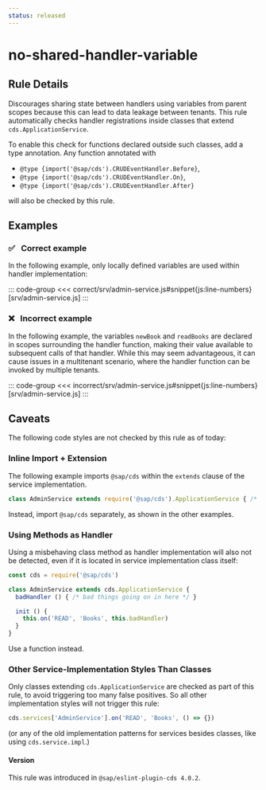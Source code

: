 ```yaml
---
status: released
---
```


<script setup>
  import PlaygroundBadge from '../../components/PlaygroundBadge.vue'
</script>

# no-shared-handler-variable

## Rule Details

Discourages sharing state between handlers using variables from parent scopes because this can lead to data leakage between tenants. This rule automatically checks handler registrations inside classes that extend `cds.ApplicationService`.

To enable this check for functions declared outside such classes, add a type annotation.
Any function annotated with

- `@type {import('@sap/cds').CRUDEventHandler.Before}`,
- `@type {import('@sap/cds').CRUDEventHandler.On}`,
- `@type {import('@sap/cds').CRUDEventHandler.After}`

will also be checked by this rule.

## Examples

### ✅ &nbsp; Correct example

In the following example, only locally defined variables are used within handler implementation:

::: code-group
<<< correct/srv/admin-service.js#snippet{js:line-numbers} [srv/admin-service.js]
:::
<PlaygroundBadge
  name="no-shared-handler-variable"
  kind="correct"
  :files="['srv/admin-service.js']"
/>

### ❌ &nbsp; Incorrect example

In the following example, the variables `newBook` and `readBooks` are declared in scopes surrounding the handler function, making their value available to subsequent calls of that handler. While this may seem advantageous, it can cause issues in a multitenant scenario, where the handler function can be invoked by multiple tenants.

::: code-group
<<< incorrect/srv/admin-service.js#snippet{js:line-numbers} [srv/admin-service.js]
:::
<PlaygroundBadge
  name="no-shared-handler-variable"
  kind="incorrect"
  :files="['srv/admin-service.js']"
/>

## Caveats
The following code styles are not checked by this rule as of today:

### Inline Import + Extension
The following example imports `@sap/cds` within the `extends` clause of the service implementation.
```js
class AdminService extends require('@sap/cds').ApplicationService { /* … */ }
```
Instead, import `@sap/cds` separately, as shown in the other examples.

### Using Methods as Handler
Using a misbehaving class method as handler implementation will also not be detected, even if it is located in service implementation class itself:

```js
const cds = require('@sap/cds')

class AdminService extends cds.ApplicationService {
  badHandler () { /* bad things going on in here */ }

  init () {
    this.on('READ', 'Books', this.badHandler)
  }
}
```
Use a function instead.

### Other Service-Implementation Styles Than Classes
Only classes extending `cds.ApplicationService` are checked as part of this rule, to avoid triggering too many false positives. So all other implementation styles will not trigger this rule:
```js
cds.services['AdminService'].on('READ', 'Books', () => {})
```
(or any of the old implementation patterns for services besides classes, like using `cds.service.impl`.)


#### Version
This rule was introduced in `@sap/eslint-plugin-cds 4.0.2`.

